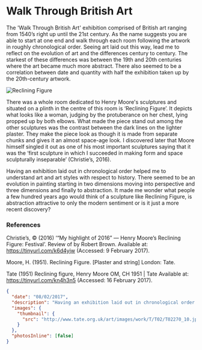 # Walk Through British Art

The 'Walk Through British Art' exhibition comprised of British art ranging from 1540’s right up until the 21st century. As the name suggests you are able to start at one end and walk through each room following the artwork in roughly chronological order. Seeing art laid  out this way, lead me to reflect on the evolution of art and the differences century to century. The starkest of these differences was between the 19th and 20th centuries where the art became much more abstract. There also seemed to be a correlation between date and quantity with half the exhibition taken up by the 20th-century artwork.

![Reclining Figure](http://www.tate.org.uk/art/images/work/T/T02/T02270_10.jpg)

There was a whole room dedicated to Henry Moore's sculptures and situated on a plinth in the centre of this room is ‘Reclining Figure’. It depicts what looks like a woman, judging by the protuberance on her chest, lying propped up by both elbows. What made the piece stand out among the other sculptures was the contrast between the dark lines on the lighter plaster. They make the piece look as though it is made from separate chunks and gives it an almost space-age look. I discovered later that Moore himself singled it out as one of his most important sculptures saying that it was the ‘first sculpture in which I succeeded in making form and space sculpturally inseparable’ (Christie’s, 2016).


Having an exhibition laid out in chronological order helped me to understand art and art styles with respect to history. There seemed to be an evolution in painting starting in two dimensions moving into perspective and three dimensions and finally to abstraction. It made me wonder what people a few hundred years ago would think of a sculpture like Reclining Figure, is abstraction attractive to only the modern sentiment or is it just a more recent discovery?

### References

Christie’s, © (2016) ‘“My highlight of 2016” — Henry Moore’s Reclining Figure: Festival’. Review of by Robert Brown. Available at: https://tinyurl.com/k6d4yjw (Accessed: 9 February 2017).

Moore, H. (1951). Reclining Figure. [Plaster and string] London: Tate.

Tate (1951) Reclining figure, Henry Moore OM, CH 1951 | Tate Available at: https://tinyurl.com/kn4h3n5 (Accessed: 16 February 2017).

```json
{
  "date": "08/02/2017",
  "description": "Having an exhibition laid out in chronological order helped me to understand art and art styles in respect to history",
  "images": {
    "thumbnail": {
      "src": "http://www.tate.org.uk/art/images/work/T/T02/T02270_10.jpg"
    }
  },
  "photosInline": [false]
}
```

